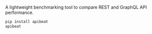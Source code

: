 A lightweight benchmarking tool to compare REST and GraphQL API performance.

```bash
pip install apibeat
apibeat
```